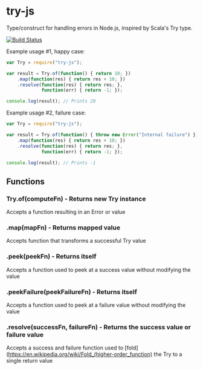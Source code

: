 # try-js
Type/construct for handling errors in Node.js, inspired by Scala's Try type.

[![Build Status](https://travis-ci.org/whirlwin/try-js.svg?branch=master)](https://travis-ci.org/whirlwin/try-js)

Example usage #1, happy case:
```javascript
var Try = require("try-js");

var result = Try.of(function() { return 10; })
    .map(function(res) { return res + 10; })
    .resolve(function(res) { return res; },
             function(err) { return -1; });

console.log(result); // Prints 20
```

Example usage #2, failure case:
```javascript
var Try = require("try-js");

var result = Try.of(function() { throw new Error("Internal failure") })
    .map(function(res) { return res + 10; })
    .resolve(function(res) { return res; },
             function(err) { return -1; });

console.log(result); // Prints -1
```

## Functions

### Try.of(computeFn) - Returns new Try instance
Accepts a function resulting in an Error or value

### .map(mapFn) - Returns mapped value
Accepts function that transforms a successful Try value

### .peek(peekFn) - Returns itself
Accepts a function used to peek at a success value without modifying the value

### .peekFailure(peekFailureFn) - Returns itself
Accepts a function used to peek at a failure value without modifying the value

### .resolve(successFn, failureFn) - Returns the success value or failure value
Accepts a success and failure function used to [fold](https://en.wikipedia.org/wiki/Fold_(higher-order_function) the Try to a single return value
